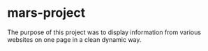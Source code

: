 # mars-project

The purpose of this project was to display information from various websites on one page in a clean dynamic way.
